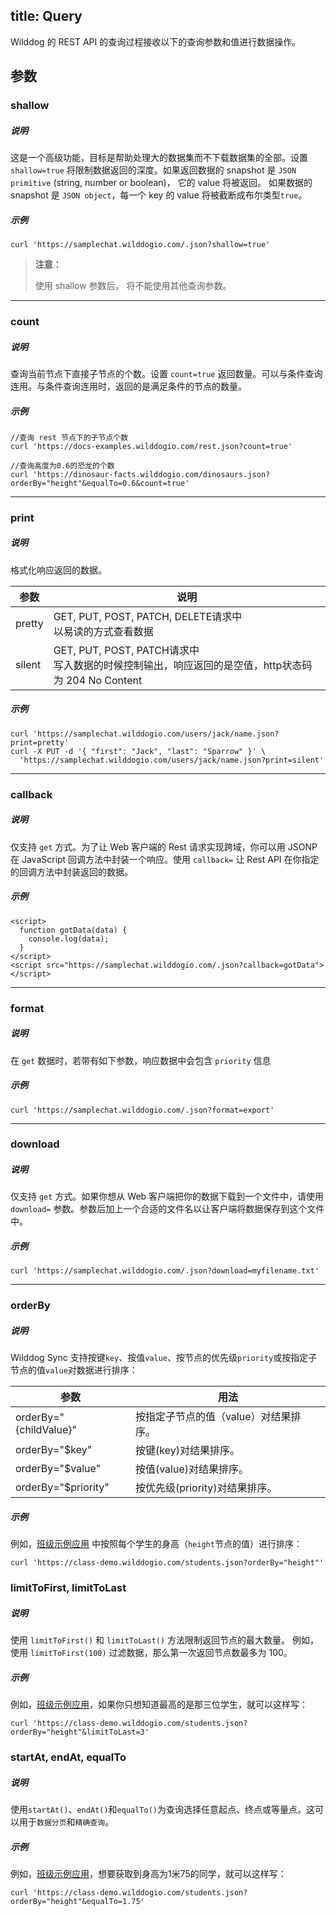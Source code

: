 
title: Query
---

Wilddog 的 REST API 的查询过程接收以下的查询参数和值进行数据操作。

## 参数

### shallow

##### 说明

这是一个高级功能，目标是帮助处理大的数据集而不下载数据集的全部。设置 `shallow=true` 将限制数据返回的深度。如果返回数据的 snapshot 是 `JSON primitive` \(string, number or boolean\)， 它的 value 将被返回。 如果数据的 snapshot 是 `JSON object`，每一个 key 的 value 将被截断成布尔类型`true`。

##### 示例 

```
curl 'https://samplechat.wilddogio.com/.json?shallow=true'

```
<blockquote class="warning">
<p><strong>注意：</strong></p>

使用 shallow 参数后， 将不能使用其他查询参数。

</blockquote>



---

### count

##### 说明

查询当前节点下直接子节点的个数。设置 `count=true` 返回数量。可以与条件查询连用。与条件查询连用时，返回的是满足条件的节点的数量。

##### 示例

```
//查询 rest 节点下的子节点个数
curl 'https://docs-examples.wilddogio.com/rest.json?count=true'

//查询高度为0.6的恐龙的个数
curl 'https://dinosaur-facts.wilddogio.com/dinosaurs.json?orderBy="height"&equalTo=0.6&count=true'

```

---

### print

##### 说明

格式化响应返回的数据。

| 参数 |  说明  |
| --------- | --------------------------------------- |
| pretty     | GET, PUT, POST, PATCH, DELETE请求中 <br> 以易读的方式查看数据 |
| silent     | GET, PUT, POST, PATCH请求中<br>写入数据的时候控制输出，响应返回的是空值，http状态码为 204 No Content |

##### 示例

```
curl 'https://samplechat.wilddogio.com/users/jack/name.json?print=pretty'
curl -X PUT -d '{ "first": "Jack", "last": "Sparrow" }' \
  'https://samplechat.wilddogio.com/users/jack/name.json?print=silent'

```

---

### callback

##### 说明

仅支持 `get` 方式。为了让 Web 客户端的 Rest 请求实现跨域，你可以用 JSONP 在 JavaScript 回调方法中封装一个响应。使用 `callback=` 让 Rest API 在你指定的回调方法中封装返回的数据。

##### 示例

```
<script>
  function gotData(data) {
    console.log(data);
  }
</script>
<script src="https://samplechat.wilddogio.com/.json?callback=gotData"></script>

```

---

### format

##### 说明

在 `get` 数据时，若带有如下参数，响应数据中会包含 `priority` 信息

##### 示例

```
curl 'https://samplechat.wilddogio.com/.json?format=export'

```

---

### download

##### 说明

仅支持 `get` 方式。如果你想从 Web 客户端把你的数据下载到一个文件中，请使用 `download=` 参数。参数后加上一个合适的文件名以让客户端将数据保存到这个文件中。

##### 示例

```
curl 'https://samplechat.wilddogio.com/.json?download=myfilename.txt'

```

---

### orderBy

##### 说明

Wilddog Sync 支持按键`key`、按值`value`、按节点的优先级`priority`或按指定子节点的值`value`对数据进行排序：

| 参数                     | 用法                    |
| ---------------------- | --------------------- |
| orderBy="{childValue}" | 按指定子节点的值（value）对结果排序。 |
| orderBy="$key"         | 按键(key)对结果排序。         |
| orderBy="$value"       | 按值(value)对结果排序。       |
| orderBy="$priority"    | 按优先级(priority)对结果排序。  |

##### 示例

例如，[班级示例应用](https://class-demo.wilddogio.com) 中按照每个学生的身高（`height`节点的值）进行排序：

```
curl 'https://class-demo.wilddogio.com/students.json?orderBy="height"'
```

### limitToFirst, limitToLast

##### 说明

使用 `limitToFirst()` 和 `limitToLast()` 方法限制返回节点的最大数量。 例如，使用 `limitToFirst(100)` 过滤数据，那么第一次返回节点数最多为 100。

##### 示例

例如，[班级示例应用](https://class-demo.wilddogio.com)，如果你只想知道最高的是那三位学生，就可以这样写：

```
curl 'https://class-demo.wilddogio.com/students.json?orderBy="height"&limitToLast=3'

```

### startAt, endAt, equalTo

##### 说明

使用`startAt()`、`endAt()`和`equalTo()`为查询选择任意起点、终点或等量点。这可以用于`数据分页`和`精确查询`。

##### 示例

例如，[班级示例应用](https://class-demo.wilddogio.com)，想要获取到身高为1米75的同学，就可以这样写：

```
curl 'https://class-demo.wilddogio.com/students.json?orderBy="height"&equalTo=1.75'

```
